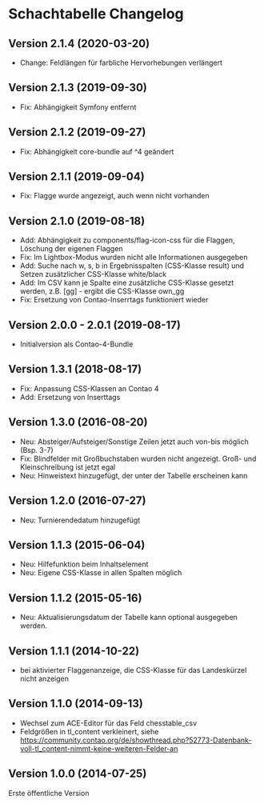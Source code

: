 # Schachtabelle Changelog

## Version 2.1.4 (2020-03-20)

- Change: Feldlängen für farbliche Hervorhebungen verlängert

## Version 2.1.3 (2019-09-30)

- Fix: Abhängigkeit Symfony entfernt

## Version 2.1.2 (2019-09-27)

- Fix: Abhängigkeit core-bundle auf ^4 geändert

## Version 2.1.1 (2019-09-04)

- Fix: Flagge wurde angezeigt, auch wenn nicht vorhanden

## Version 2.1.0 (2019-08-18)

- Add: Abhängigkeit zu components/flag-icon-css für die Flaggen, Löschung der eigenen Flaggen
- Fix: Im Lightbox-Modus wurden nicht alle Informationen ausgegeben
- Add: Suche nach w, s, b in Ergebnisspalten (CSS-Klasse result) und Setzen zusätzlicher CSS-Klasse white/black
- Add: Im CSV kann je Spalte eine zusätzliche CSS-Klasse gesetzt werden, z.B. [gg] - ergibt die CSS-Klasse own_gg
- Fix: Ersetzung von Contao-Inserrtags funktioniert wieder

## Version 2.0.0 - 2.0.1 (2019-08-17)

- Initialversion als Contao-4-Bundle

## Version 1.3.1 (2018-08-17)

- Fix: Anpassung CSS-Klassen an Contao 4
- Add: Ersetzung von Inserttags

## Version 1.3.0 (2016-08-20)

- Neu: Absteiger/Aufsteiger/Sonstige Zeilen jetzt auch von-bis möglich (Bsp. 3-7)
- Fix: Blindfelder mit Großbuchstaben wurden nicht angezeigt. Groß- und Kleinschreibung ist jetzt egal
- Neu: Hinweistext hinzugefügt, der unter der Tabelle erscheinen kann

## Version 1.2.0 (2016-07-27)

- Neu: Turnierendedatum hinzugefügt

## Version 1.1.3 (2015-06-04)

- Neu: Hilfefunktion beim Inhaltselement
- Neu: Eigene CSS-Klasse in allen Spalten möglich

## Version 1.1.2 (2015-05-16)

- Neu: Aktualisierungsdatum der Tabelle kann optional ausgegeben werden.

## Version 1.1.1 (2014-10-22)

- bei aktivierter Flaggenanzeige, die CSS-Klasse für das Landeskürzel nicht anzeigen

## Version 1.1.0 (2014-09-13)

- Wechsel zum ACE-Editor für das Feld chesstable_csv
- Feldgrößen in tl_content verkleinert, siehe
https://community.contao.org/de/showthread.php?52773-Datenbank-voll-tl_content-nimmt-keine-weiteren-Felder-an

## Version 1.0.0 (2014-07-25)

Erste öffentliche Version
